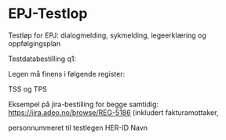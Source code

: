 # EPJ-Testlop
Testløp for EPJ: dialogmelding, sykmelding, legeerklæring og oppfølgingsplan

Testdatabestilling q1:

Legen må finens i følgende register:

TSS og TPS

Eksempel på jira-bestilling for begge samtidig: https://jira.adeo.no/browse/REG-5186 (inkludert fakturamottaker, 

personnummeret til testlegen
HER-ID
Navn

